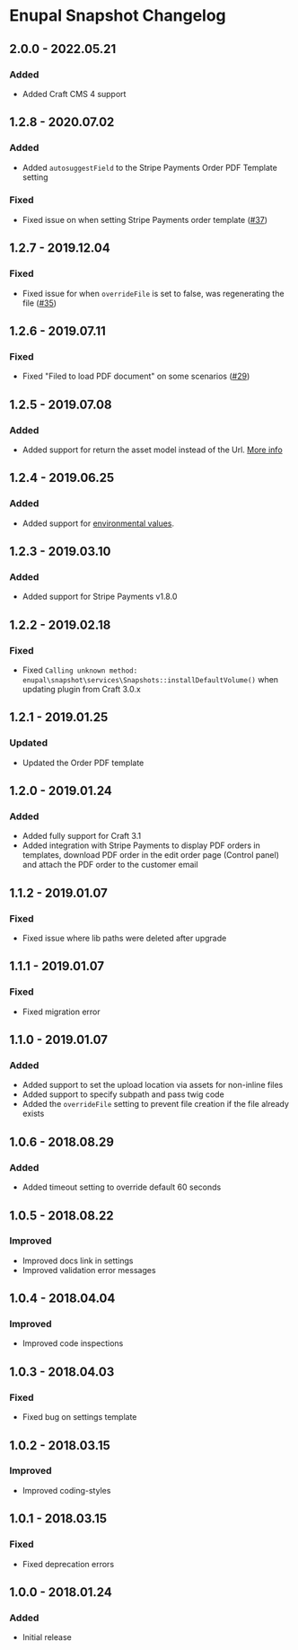 # Enupal Snapshot Changelog

## 2.0.0 - 2022.05.21

### Added
- Added Craft CMS 4 support

## 1.2.8 - 2020.07.02
### Added
- Added `autosuggestField` to the Stripe Payments Order PDF Template setting

### Fixed
- Fixed issue on when setting Stripe Payments order template ([#37])

[#37]: https://github.com/enupal/snapshot/issues/37

## 1.2.7 - 2019.12.04
### Fixed
- Fixed issue for when `overrideFile` is set to false, was regenerating the file ([#35])

[#35]: https://github.com/enupal/snapshot/issues/35

## 1.2.6 - 2019.07.11
### Fixed
- Fixed "Filed to load PDF document" on some scenarios ([#29])

[#29]: https://github.com/enupal/snapshot/issues/29

## 1.2.5 - 2019.07.08
### Added
- Added support for return the asset model instead of the Url. [More info](https://enupal.com/craft-plugins/enupal-snapshot/docs/advanced/return-asset-model)

## 1.2.4 - 2019.06.25
### Added
- Added support for [environmental values](https://docs.craftcms.com/v3/config/environments.html).

## 1.2.3 - 2019.03.10
### Added
- Added support for Stripe Payments v1.8.0

## 1.2.2 - 2019.02.18
### Fixed
- Fixed `Calling unknown method: enupal\snapshot\services\Snapshots::installDefaultVolume()` when updating plugin from Craft 3.0.x

## 1.2.1 - 2019.01.25
### Updated
- Updated the Order PDF template

## 1.2.0 - 2019.01.24
### Added
- Added fully support for Craft 3.1
- Added integration with Stripe Payments to display PDF orders in templates, download PDF order in the edit order page (Control panel) and attach the PDF order to the customer email

## 1.1.2 - 2019.01.07
### Fixed
- Fixed issue where lib paths were deleted after upgrade

## 1.1.1 - 2019.01.07
### Fixed
- Fixed migration error

## 1.1.0 - 2019.01.07
### Added
- Added support to set the upload location via assets for non-inline files
- Added support to specify subpath and pass twig code
- Added the `overrideFile` setting to prevent file creation if the file already exists

## 1.0.6 - 2018.08.29
### Added
- Added timeout setting to override default 60 seconds

## 1.0.5 - 2018.08.22
### Improved
- Improved docs link in settings
- Improved validation error messages

## 1.0.4 - 2018.04.04
### Improved
- Improved code inspections

## 1.0.3 - 2018.04.03
### Fixed
- Fixed bug on settings template

## 1.0.2 - 2018.03.15
### Improved
- Improved coding-styles

## 1.0.1 - 2018.03.15
### Fixed
- Fixed deprecation errors

## 1.0.0 - 2018.01.24
### Added
- Initial release

